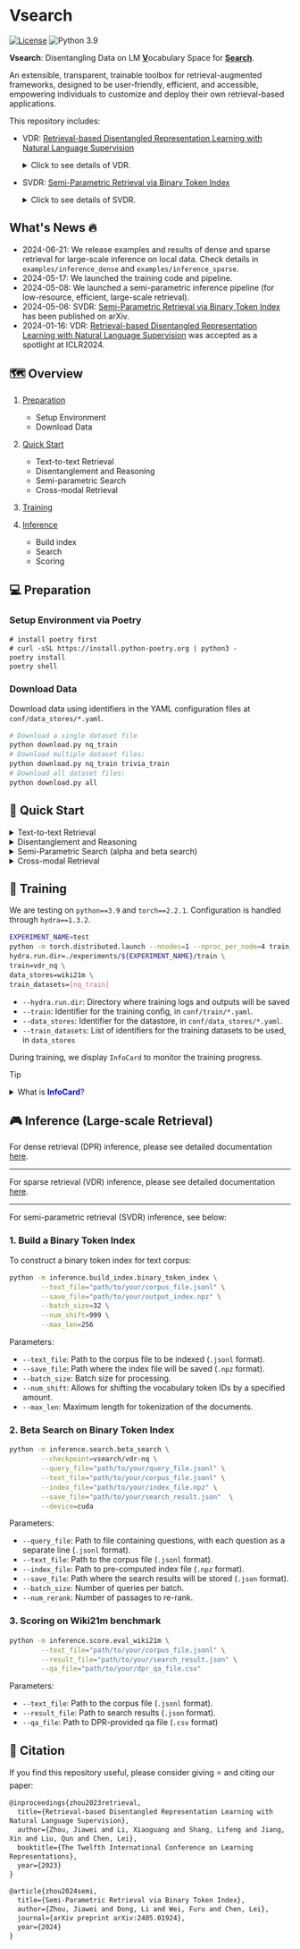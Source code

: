 # Vsearch

[![License](https://img.shields.io/badge/License-MIT-blue.svg)](https://github.com/jzhoubu/VDR/blob/master/LICENSE)
![Python 3.9](https://img.shields.io/badge/python-3.9-green)

**Vsearch**: Disentangling Data on LM <u>**V**</u>ocabulary Space for <u>**Search**</u>. 

An extensible, transparent, trainable toolbox for retrieval-augmented frameworks, designed to be user-friendly, efficient, and accessible, empowering individuals to customize and deploy their own retrieval-based applications.


This repository includes:
- VDR: [Retrieval-based Disentangled Representation Learning with Natural Language Supervision](https://openreview.net/pdf?id=ZlQRiFmq7Y) 
  <details>
    <summary>Click to see details of VDR.</summary>
    VDR disentangles multi-modal data on MLM vocabulary space for interpretable and effective multimodal retrieval model.
    <div>
    <a href="https://openreview.net/forum?id=ZlQRiFmq7Y"><img src="https://img.shields.io/badge/Openreview-red.svg" alt="Openreview"></a>
    <a href="https://jzhoubu.github.io/vdr.github.io/"><img src="https://img.shields.io/badge/Demo-Brightgreen.svg" alt="Demo"></a>
    </div>
  </details>

- SVDR: [Semi-Parametric Retrieval via Binary Token Index](https://arxiv.org/pdf/2405.01924)
  <details>
    <summary>Click to see details of SVDR. </summary>
    <div style="font-style: italic;">
    SVDR reduces the indexing time and cost to meet various scenarios, making powerful retrieval-augmented applications accessible to everyone.
    </div>
    <div align="center">
        <img src="docs/images/home/svdr.png" width="100%" height="100%">
    </div>
  </details>

<!--
<div align=center>
    <img src="examples/images/vdr-cover.png" width="70%" height="70%">
</div>
-->

## What's News 🔥
- 2024-06-21: We release examples and results of dense and sparse retrieval for large-scale inference on local data. Check details in `examples/inference_dense` and `examples/inference_sparse`.
- 2024-05-17: We launched the training code and pipeline.
- 2024-05-08: We launched a semi-parametric inference pipeline (for low-resource, efficient, large-scale retrieval).
- 2024-05-06: SVDR: [Semi-Parametric Retrieval via Binary Token Index](https://arxiv.org/pdf/2405.01924) has been published on arXiv.
- 2024-01-16: VDR: [Retrieval-based Disentangled Representation Learning with Natural Language Supervision](https://openreview.net/pdf?id=ZlQRiFmq7Y) was accepted as a spotlight at ICLR2024.


## 🗺 Overview

1. [Preparation](#-preparation)
    - Setup Environment
    - Download Data

2. [Quick Start](#-quick-start)
    - Text-to-text Retrieval
    - Disentanglement and Reasoning
    - Semi-parametric Search
    - Cross-modal Retrieval

3. [Training](#-training)

4. [Inference](#-inference)
    - Build index
    - Search
    - Scoring

## 💻 Preparation

### Setup Environment via Poetry

```
# install poetry first
# curl -sSL https://install.python-poetry.org | python3 -
poetry install
poetry shell
```

<!--
### Setup Environment via pip

```
conda create -n vdr python=3.9
conda activate vdr
pip install -r requirements.txt
```
-->


### Download Data

Download data using identifiers in the YAML configuration files at `conf/data_stores/*.yaml`.

```bash
# Download a single dataset file
python download.py nq_train
# Download multiple dataset files:
python download.py nq_train trivia_train
# Download all dataset files:
python download.py all
```


<!--
<details>
<summary>Testing</summary>

```bash
python -m test.quick_start
# Expected Ouput:
# tensor([[91.1257, 17.6930, 13.0358, 12.4576]], device='cuda:0')
# tensor([[0.3209, 0.0984]])
```
</details>
-->

## 🚀 Quick Start

<details>
<summary>Text-to-text Retrieval</summary>

```python
import torch
from src.ir import Retriever

# Define a query and a list of passages
query = "Who first proposed the theory of relativity?"
passages = [
    "Albert Einstein (14 March 1879 – 18 April 1955) was a German-born theoretical physicist who is widely held to be one of the greatest and most influential scientists of all time. He is best known for developing the theory of relativity.",
    "Sir Isaac Newton FRS (25 December 1642 – 20 March 1727) was an English polymath active as a mathematician, physicist, astronomer, alchemist, theologian, and author who was described in his time as a natural philosopher.",
    "Nikola Tesla (10 July 1856 – 7 January 1943) was a Serbian-American inventor, electrical engineer, mechanical engineer, and futurist. He is known for his contributions to the design of the modern alternating current (AC) electricity supply system."
]

# Initialize the retriever
svdr = Retriever.from_pretrained("vsearch/svdr-nq")
svdr = svdr.to("cuda")

# Embed the query and passages
q_emb = svdr.encoder_q.embed(query)  # Shape: [1, V]
p_emb = svdr.encoder_p.embed(passages)  # Shape: [4, V]

 # Query-passage Relevance
scores = q_emb @ p_emb.t()
print(scores)

# Output: 
# tensor([[62.6829, 12.0408, 10.5600]], device='cuda:0')
```
</details>



<details>
<summary>Disentanglement and Reasoning</summary>

### Disentanglement and Reasoning
```python
import torch
from src.ir import Retriever

query = "Who first proposed the theory of relativity?"
passages = [
    "Albert Einstein (14 March 1879 – 18 April 1955) was a German-born theoretical physicist who is widely held to be one of the greatest and most influential scientists of all time. He is best known for developing the theory of relativity.",
    "Sir Isaac Newton FRS (25 December 1642 – 20 March 1727) was an English polymath active as a mathematician, physicist, astronomer, alchemist, theologian, and author who was described in his time as a natural philosopher.",
    "Nikola Tesla (10 July 1856 – 7 January 1943) was a Serbian-American inventor, electrical engineer, mechanical engineer, and futurist. He is known for his contributions to the design of the modern alternating current (AC) electricity supply system."
]

# Initialize the retriever
svdr = Retriever.from_pretrained("vsearch/svdr-nq")
svdr = svdr.to("cuda")

# Disentangling query embedding
dst_result = svdr.encoder_q.dst(query, topk=768, visual=False) # Generate a word cloud if `visual`=True
print(dst_result)

# Output: 
# {
#     'relativity': 6.1560163497924805, 
#     'tensor': 3.383471727371216, 
#     'gravitational': 3.117488145828247, 
#     ...
# }

# Retrieval reasoning
reasons = svdr.explain(q=query, p=passages[0], topk=768, visual=False)
print(reasons)

# Output: 
# {
#     'relativity': 39.76305470546913, 
#     'einstein': 6.619070599316387, 
#     'theory': 3.57103090893213, 
#     ...
# }
```
</details>

<details>
<summary>Semi-Parametric Search (alpha and beta search) </summary>

### Alpha search
```python
# non-parametric query -> parametric passage
q_bin = svdr.encoder_q.embed(query, bow=True)
p_emb = svdr.encoder_p.embed(passages)
scores = q_bin @ p_emb.t()
```

### Beta search
```python
# parametric query -> non-parametric passage (binary token index)
q_emb = svdr.encoder_q.embed(query)
p_bin = svdr.encoder_p.embed(passages, bow=True)
scores = q_emb @ p_bin.t()
```
</details>

<details>
<summary>Cross-modal Retrieval</summary>

```python
# Note: we use `encoder_q` for text and `encoder_p` for image
vdr_cross_modal = Retriever.from_pretrained("vsearch/vdr-cross-modal") 

image_file = './examples/images/mars.png'
texts = [
  "Four thousand Martian days after setting its wheels in Gale Crater on Aug. 5, 2012, NASA’s Curiosity rover remains busy conducting exciting science. The rover recently drilled its 39th sample then dropped the pulverized rock into its belly for detailed analysis.",
  "ChatGPT is a chatbot developed by OpenAI and launched on November 30, 2022. Based on a large language model, it enables users to refine and steer a conversation towards a desired length, format, style, level of detail, and language."
]
image_emb = vdr_cross_modal.encoder_p.embed(image_file) # Shape: [1, V]
text_emb = vdr_cross_modal.encoder_q.embed(texts)  # Shape: [2, V]

# Image-text Relevance
scores = image_emb @ text_emb.t()
print(scores)

# Output: 
# tensor([[0.3209, 0.0984]])
```
</details>

<!--
<details>
<summary>Visualization</summary>

<div align=center>
    <img src="docs/images/home/visual.png" width="100%" height="100%">
</div>

</details>
-->

## 👾 Training
We are testing on `python==3.9` and `torch==2.2.1`. Configuration is handled through `hydra==1.3.2`.

```bash
EXPERIMENT_NAME=test
python -m torch.distributed.launch --nnodes=1 --nproc_per_node=4 train_vdr.py \
hydra.run.dir=./experiments/${EXPERIMENT_NAME}/train \
train=vdr_nq \
data_stores=wiki21m \
train_datasets=[nq_train]
```
- `--hydra.run.dir`: Directory where training logs and outputs will be saved
- `--train`: Identifier for the training config,  in `conf/train/*.yaml`.
- `--data_stores`: Identifier for the datastore, in `conf/data_stores/*.yaml`.
- `--train_datasets`: List of identifiers for the training datasets to be used, in `data_stores`

During training, we display `InfoCard` to monitor the training progress. 

> [!TIP]
> <details><summary>What is <b><span style="color: blue;">InfoCard</span></b>?</summary>
>
> `InfoCard` is a organized log generated during the training that helps us visually track the progress.  
> 
> An `InfoCard` looks like this:
>
> <img src="docs/images/home/infocard.jpg" width="70%" height="70%">
> 
> **InfoCard Layout**
> 
> 1. Global Variables (`v_q_global`, `v_p_global`, etc.):
>    - Shape: Displays the dimensions of the variable matrix.
>    - Gate: Indicates the sparsity by showing the ratio of non-zero activations.
>    - Mean, Max, Min: Statistical measures of the data distribution within the variable.
> 
> 2. `EXAMPLE` Section:
>    - Contains one sample from the training batch, including query text (`Q_TEXT`), positive passages (`P_TEXT1`), negative passage (`P_TEXT2`), and the correct answer (`ANSWER`).
> 
> 3. Token Triple Sections (`v_q`, `v_p`, `v_p_neg`, `v_q * v_p`), which provided token-level impact:
>    - Token (`t`): The specific vocabulary token.
>    - Query Rank (`qrank`): Rank of the token in the query representation.
>    - Passage Rank (`prank`): Rank of the token in the passage representation.
> </details>



## 🎮 Inference (Large-scale Retrieval)

For dense retrieval (DPR) inference, please see detailed documentation [here](examples/inference_dense/README.md).

---

For sparse retrieval (VDR) inference, please see detailed documentation [here](examples/inference_sparse/README.md).

---

For semi-parametric retrieval (SVDR) inference, see below:

### 1. Build a Binary Token Index
To construct a binary token index for text corpus:
```bash
python -m inference.build_index.binary_token_index \
        --text_file="path/to/your/corpus_file.jsonl" \
        --save_file="path/to/your/output_index.npz" \
        --batch_size=32 \
        --num_shift=999 \
        --max_len=256
```
Parameters:
- `--text_file`: Path to the corpus file to be indexed (`.jsonl` format).
- `--save_file`: Path where the index file will be saved (`.npz` format).
- `--batch_size`: Batch size for processing.
- `--num_shift`: Allows for shifting the vocabulary token IDs by a specified amount.
- `--max_len`: Maximum length for tokenization of the documents. 


### 2. Beta Search on Binary Token Index
```bash
python -m inference.search.beta_search \
        --checkpoint=vsearch/vdr-nq \
        --query_file="path/to/your/query_file.jsonl" \
        --text_file="path/to/your/corpus_file.jsonl" \
        --index_file="path/to/your/index_file.npz" \
        --save_file="path/to/your/search_result.json"  \
        --device=cuda
```
Parameters:
- `--query_file`: Path to file containing questions, with each question as a separate line (`.jsonl` format). 
- `--text_file`: Path to the corpus file (`.jsonl` format).
- `--index_file`: Path to pre-computed index file (`.npz` format).
- `--save_file`: Path where the search results will be stored (`.json` format).
- `--batch_size`: Number of queries per batch.
- `--num_rerank`: Number of passages to re-rank.

### 3. Scoring on Wiki21m benchmark
```bash
python -m inference.score.eval_wiki21m \
        --text_file="path/to/your/corpus_file.jsonl" \
        --result_file="path/to/your/search_result.json" \
        --qa_file="path/to/your/dpr_qa_file.csv"
```
Parameters:
- `--text_file`: Path to the corpus file (`.jsonl` format).
- `--result_file`: Path to search results (`.json` format).
- `--qa_file`: Path to DPR-provided qa file (`.csv` format)


## 🍉 Citation
If you find this repository useful, please consider giving ⭐ and citing our paper:
```
@inproceedings{zhou2023retrieval,
  title={Retrieval-based Disentangled Representation Learning with Natural Language Supervision},
  author={Zhou, Jiawei and Li, Xiaoguang and Shang, Lifeng and Jiang, Xin and Liu, Qun and Chen, Lei},
  booktitle={The Twelfth International Conference on Learning Representations},
  year={2023}
}
```
```
@article{zhou2024semi,
  title={Semi-Parametric Retrieval via Binary Token Index},
  author={Zhou, Jiawei and Dong, Li and Wei, Furu and Chen, Lei},
  journal={arXiv preprint arXiv:2405.01924},
  year={2024}
}
```